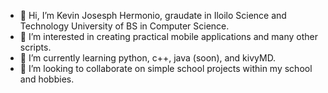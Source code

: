 - 👋 Hi, I’m Kevin Josesph Hermonio, graudate in Iloilo Science and Technology University of BS in Computer Science.
- 👀 I’m interested in creating practical mobile applications and many other scripts.
- 🌱 I’m currently learning python, c++, java (soon), and kivyMD.
- 💞️ I’m looking to collaborate on simple school projects within my school and hobbies.

<!---
HermonioKJ/HermonioKJ is a ✨ special ✨ repository because its `README.md` (this file) appears on your GitHub profile.
You can click the Preview link to take a look at your changes.
--->
